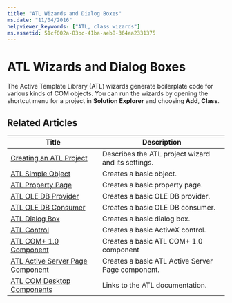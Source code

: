 ```yaml
---
title: "ATL Wizards and Dialog Boxes"
ms.date: "11/04/2016"
helpviewer_keywords: ["ATL, class wizards"]
ms.assetid: 51cf002a-83bc-41ba-aeb8-364ea2331375
---
```

# ATL Wizards and Dialog Boxes

The Active Template Library (ATL) wizards generate boilerplate code for various kinds of COM objects. You can run the wizards by opening the shortcut menu for a project in **Solution Explorer** and choosing **Add**, **Class**.

## Related Articles

|Title|Description|
|-----------|-----------------|
|[Creating an ATL Project](../../atl/reference/creating-an-atl-project.md)|Describes the ATL project wizard and its settings.|
|[ATL Simple Object](../../atl/reference/adding-an-atl-simple-object.md)|Creates a basic object.|
|[ATL Property Page](../../atl/reference/adding-an-atl-property-page.md)|Creates a basic property page.|
|[ATL OLE DB Provider](../../atl/reference/adding-an-atl-ole-db-provider.md)|Creates a basic OLE DB provider.|
|[ATL OLE DB Consumer](../../atl/reference/adding-an-atl-ole-db-consumer.md)|Creates a basic OLE DB consumer.|
|[ATL Dialog Box](../../atl/reference/adding-an-atl-dialog-box.md)|Creates a basic dialog box.|
|[ATL Control](../../atl/reference/adding-an-atl-control.md)|Creates a basic ActiveX control.|
|[ATL COM+ 1.0 Component](../../atl/reference/adding-an-atl-com-plus-1-0-component.md)|Creates a basic ATL COM+ 1.0 component|
|[ATL Active Server Page Component](../../atl/reference/adding-an-atl-active-server-page-component.md)|Creates a basic ATL Active Server Page component.|
|[ATL COM Desktop Components](../../atl/atl-com-desktop-components.md)|Links to the ATL documentation.|
